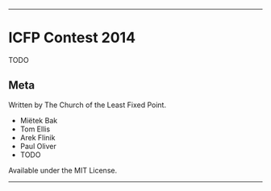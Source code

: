 --------------------------------------------------------------------------------

ICFP Contest 2014
=================

TODO


Meta
----

Written by The Church of the Least Fixed Point.

- Miëtek Bak
- Tom Ellis
- Arek Flinik
- Paul Oliver
- TODO

Available under the MIT License.

--------------------------------------------------------------------------------
